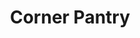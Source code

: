 ---
title: "Corner Pantry"
url: /rapid-city/corner-pantry-east-north-street-2/
shop: Lebensmittel
---